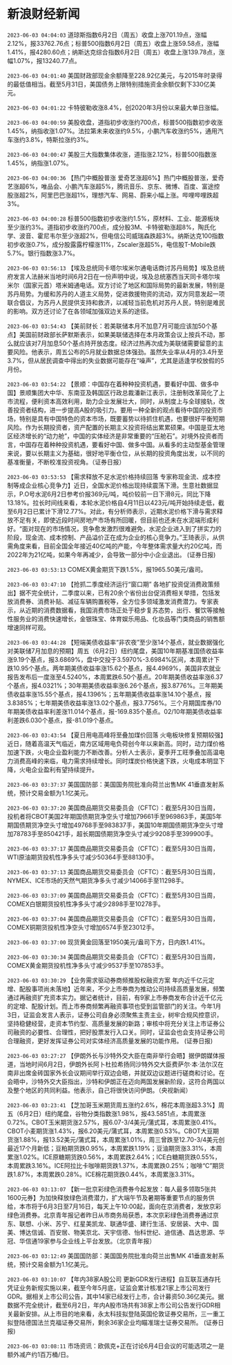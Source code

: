 # 新浪财经新闻
`2023-06-03 04:04:03` 道琼斯指数6月2日（周五）收盘上涨701.19点，涨幅2.12%，报33762.76点；标普500指数6月2日（周五）收盘上涨59.58点，涨幅1.41%，报4280.60点；纳斯达克综合指数6月2日（周五）收盘上涨139.78点，涨幅1.07%，报13240.77点。

`2023-06-03 04:01:40` 美国财政部现金余额降至228.92亿美元，与2015年时录得的最低值相当。截至5月31日，美国债务上限特别措施资金余额仅剩下330亿美元。

`2023-06-03 04:01:22` 卡特彼勒收涨8.4%，创2020年3月份以来最大单日涨幅。

`2023-06-03 04:00:59` 美股收盘，道指初步收涨约700点，标普500指数初步收涨1.45%，纳指收涨1.07%。法拉第未来收涨约9.5%，小鹏汽车收涨约5%，通用汽车涨约3.8%，特斯拉涨约3%。

`2023-06-03 04:00:47` 美股三大指数集体收涨，道指涨2.12%，标普500指数涨1.45%，纳指涨1.07%。

`2023-06-03 04:00:36` 【热门中概股普涨 爱奇艺涨超6%】热门中概股普涨，爱奇艺涨超6%，唯品会、小鹏汽车涨超5%，腾讯音乐、京东、微博、百度、富途控股涨超2%，阿里巴巴涨超1%，理想汽车、网易、蔚来小幅上涨。哔哩哔哩跌超3%。

`2023-06-03 04:00:28` 标普500指数初步收涨约1.5%，原材料、工业、能源板块至少涨约3%。道指初步收涨约700点，成分股3M、卡特彼勒涨超8%，陶氏化学、波音、霍尼韦尔至少涨超2%，但电信公司威瑞森跌超3%。纳斯达克100指数初步收涨0.7%，成分股露露柠檬涨11%，Zscaler涨超5%，电信股T-Mobile跌5.7%。银行指数涨3.7%。

`2023-06-03 03:56:13` 【埃及总统同卡塔尔埃米尔通电话商讨苏丹局势】埃及总统府发言人法赫米当地时间6月2日在一份声明中说，埃及总统塞西当天同卡塔尔埃米尔（国家元首）塔米姆通电话。双方讨论了地区和国际局势的最新发展，特别是苏丹局势。为缓和苏丹的人道主义局势，促进救援物资的流动，双方同意发起一项联合倡议，为苏丹人民提供支持和救济，以减轻当前危机对苏丹人民，特别是难民的影响。双方还讨论了在各领域加强双边关系的途径。

`2023-06-03 03:54:43` 【美前财长：若美联储本月不加息7月可能应该加50个基点】美国前财政部长萨默斯表示，如果美联储选择在本月政策会议上按兵不动，那么就应该对7月加息50个基点持开放态度。经济过热再次成为美联储需要留意的主要风险。他表示，周五公布的5月就业数据总体强劲。虽然失业率从4月的3.4升至3.7%，但从居民调查中得出的失业数据可能存在“噪声”，尤其是适逢学校放假的5月份。

`2023-06-03 03:54:22` 【景顺：中国存在着种种投资机遇，要看好中国、做多中国】景顺集团大中华、东南亚及韩国区行政总裁潘新江表示，注册制改革简化了上市流程，便利资本高效利用，助力企业发展壮大，同时，从制度上与全球接轨，改善投资者结构，进一步提高A股的吸引力。要用一种全新的观点看待中国的投资市场，特别是具有中国特色的资本市场，既要蓄势以待抓住机遇，也要很好平衡短期风险。作为长期投资者，资产配置的长期主义投资将结出累累硕果。中国是亚太地区经济增长的“动力舱”，中国的实体经济是非常重要的“压舱石”。对境外投资者而言，中国存在着种种投资机遇，要看好中国、做多中国。从看多的主动型基金管理来说，要以长期主义为基础，很好地平衡仓位，从长期的投资角度出发，以不同的基准衡量，不断校准投资视角。（证券日报）

`2023-06-03 03:53:53` 【需求释放不足水泥价格持续回落 专家称现金流、成本控制等成企业核心竞争力】近日，全国水泥价格出现持续震荡下滑。生意社数据显示，P.O号水泥6月2日参考价报369元/吨，吨价较前一日下滑8元，同比下降13.18%。拉长时间线来看，本轮水泥价格自4月11日以423元/吨开始持续走低，截至6月2日已累计下滑12.77%。对此，有分析师表示，近期水泥价格下滑与需求释放不足有关，即使近段时间房地产市场有所回暖，但目前也还未在水泥端形成利好。“面对现在的市场情况，竞争愈发激烈很难避免，水泥企业进入到了拼实力的阶段，现金流、成本控制、产品溢价正在成为企业的核心竞争力。”王琦表示，从供需角度来看，目前全国全年接近40亿吨的产能，今年整体需求量大约20亿吨，而2022年为21亿吨，如果今年再减少，会导致一部分中小企业退出。 (证券日报)

`2023-06-03 03:53:13` COMEX黄金期货下跌1.5%，报1965.50美元/盎司。

`2023-06-03 03:47:10` 【抢抓二季度经济运行“窗口期” 各地扩投资促消费政策频出】据不完全统计，二季度以来，已有20余个省份出台促消费相关举措，包括发放消费券、消费补贴、减征车辆购置税等，全方位多领域激发消费潜力。专家表示，从近期的消费数据看，我国消费市场正处于稳步复苏态势，出行、餐饮等接触性服务业的消费快速增长，金银珠宝、体育娱乐用品、化妆品等门类商品的销售额增速同样可观。

`2023-06-03 03:44:28` 【短端美债收益率“非农夜”至少涨14个基点，就业数据强化对美联储7月加息的预期】周五（6月2日）纽约尾盘，美国10年期基准国债收益率涨9.19个基点，报3.6869%，盘中交投于3.5970%-3.6984%区间，本周累计下跌10.95个基点。两年期美债收益率涨15.62个基点，报4.4969%，美国非农就业报告发布后一度涨至4.5240%，本周累跌6.50个基点。20年期美债收益率涨6.37个基点，报4.0321%；30年期美债收益率涨6.26个基点，报3.8776%。三年期美债收益率涨15.55个基点，报4.1396%；五年期美债收益率涨14.10个基点，报3.8385%；七年期美债收益率涨13.02个基点，报3.7756%。三个月期国库券/10年期美债收益率利差涨11.014个基点，报-169.835个基点。02/10年期美债收益率利差跌6.030个基点，报-81.019个基点。

`2023-06-03 03:43:54` 【夏日用电高峰将至叠加煤价回落 火电板块修复预期较强】近日，随着高温天气临近，南方区域用电负荷创今年以来新高。同时，动力煤价格加速下跌，火电企业盈利能力不断改善。分析人士表示，夏季开工旺季叠加高温电力消费高峰的来临，电力需求持续增长。同时煤炭价格快速下跌，火电成本明显下降，火电企业盈利有望持续提升。

`2023-06-03 03:37:37` 美国国防部：美国国务院批准向荷兰出售MK 41垂直发射系统，预计交易金额为1.1亿美元。

`2023-06-03 03:37:20` 美国商品期货交易委员会（CFTC）：截至5月30日当周，投机者将CBOT美国2年期国债期货净空头寸增加79661手至969863手，美国5年期国债期货净空头寸增加49768手至983837手，美国10年期国债期货净空头寸增加78783手至850421手，超长期国债期货净空头寸减少9208手至399900手。

`2023-06-03 03:37:17` 美国商品期货交易委员会（CFTC）：截至5月30日当周，WTI原油期货投机性净多头寸减少50364手至88130手。

`2023-06-03 03:37:13` 美国商品期货交易委员会（CFTC）：截至5月30日当周，NYMEX、ICE市场的天然气期货净多头寸减少14066手至11298手。

`2023-06-03 03:37:09` 美国商品期货交易委员会（CFTC）：截至5月30日当周，COMEX白银期货投机性净多头寸减少2898手至10278手。

`2023-06-03 03:37:04` 美国商品期货交易委员会（CFTC）：截至5月30日当周，COMEX铜期货投机性净空头寸增加6574手至23012手。

`2023-06-03 03:37:00` 现货黄金回落至1950美元/盎司下方，日内跌1.41%。

`2023-06-03 03:30:34` 美国商品期货交易委员会（CFTC）：截至5月30日当周，COMEX黄金期货投机性净多头寸减少9537手至107853手。

`2023-06-03 03:30:29` 【业务需求驱动券商频推股权融资方案 年内近千亿元定增、配股事项尚未落地】近年来，不少上市券商为推动公司持续高质量发展，频繁通过再融资扩充资本实力。据记者统计，目前，有9家上市券商发布合计近千亿元的定增、配股计划。而上市券商频繁再融资事项也受到监管部门的关注。今年1月3日，证监会发言人表示，证券公司自身必须聚焦主责主业，树牢合规风控意识，坚持稳健经营，走资本节约型、高质量发展的新路；审核中将充分关注上市证券公司融资的必要性、合理性，把好股票发行入口关。同时，证监会也会支持证券公司合理融资，更好发挥证券公司对实体经济高质量发展的功能作用。 (证券日报)

`2023-06-03 03:27:27` 【伊朗外长与沙特外交大臣在南非举行会晤】据伊朗媒体报道，当地时间6月2日，伊朗外长阿卜杜拉希扬同沙特外交大臣费萨尔·本·法尔汉在南非出席金砖国家外长会议期间举行双边会晤，并就双边议题进行磋商和讨论。在会晤中，沙特外交大臣指出，沙特和伊朗正在迈向两国发展新阶段，这符合两国以及整个地区的共同利益。他表示，自己将很快访问伊朗。（央视新闻）

`2023-06-03 03:23:41` 【芝加哥玉米期货周五涨约2.6%，棉花本周涨超3.3%】周五（6月2日）纽约尾盘，谷物分类指数涨1.98%，报43.5851点，本周累涨0.72%。CBOT玉米期货涨2.57%，报6.07-3/4美元/蒲式耳，本周累涨0.41%。CBOT小麦期货涨1.43%，报6.20美元/蒲式耳，本周累涨0.53%。CBOT大豆期货涨1.88%，报13.52美元/蒲式耳，本周累涨1.01%，周三曾跌至12.70-3/4美元创最近17个月新低；豆粕期货跌0.95%，本周累跌1.19%；豆油期货涨3.31%，本周累涨1.02%。ICE原糖期货跌0.56%，本周累跌2.64%；ICE白糖期货跌0.55%，本周累跌3.16%。ICE阿拉比卡咖啡期货跌1.37%，本周累跌0.25%；咖啡“C”期货跌1.87%，本周累跌0.28%。ICE棉花期货跌0.44%，本周累涨3.31%。

`2023-06-03 03:13:07` 【新一批京彩绿色消费券今起发放：每人最多领取5张共1600元券】为加快释放绿色消费潜力，扩大端午节及暑期等重要节点的服务供给，本市将于6月3日至7月16日，每天上午10:00起，面向在京消费者，发放京彩绿色消费券。北京青年报记者昨日从市商务局获悉，本次京彩绿色消费券通过京东、联想、小米、苏宁、红星美凯龙、联通华盛、建行生活、安居装、大中、国美、博达信诚、百安居、物美京北、天宇信德、怡科世纪、迪信通、昌达思源、华冠、华信通19家参与企业线上平台发放。（北京青年报）

`2023-06-03 03:12:49` 美国国防部：美国国务院批准向荷兰出售MK 41垂直发射系统，预计交易金额为1.1亿美元。

`2023-06-03 03:10:07` 【年内38家A股公司 更新GDR发行进程】自互联互通存托凭证业务新规实施以来，截至今年5月底，证监会累计核准21家上市公司发行GDR。据相关上市公司公告，其中14家已经发行上市，合计募资50.36亿美元。据数据不完全统计，截至6月2日，年内A股市场共有38家上市公司公告发行GDR相关最新安排。从上市目的地来看，永太科技拟登陆英国伦敦证券交易所，三一重工拟登陆德国法兰克福证券交易所，剩余36家企业均瞄准瑞士证券交易所。 (证券日报)

`2023-06-03 03:08:11` 市场资讯：欧佩克+正在讨论6月4日会议的可能选项之一是额外减产约1百万桶/日。

